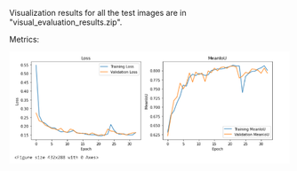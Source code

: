 Visualization results for all the test images are in "visual_evaluation_results.zip".

Metrics:

![Metrics](https://github.com/RePAIRProject/fragment-restoration/blob/main/UNET/Model_to_detect_3_class_background_pattern_foreground_simplifiedUNET/metrics.png)
